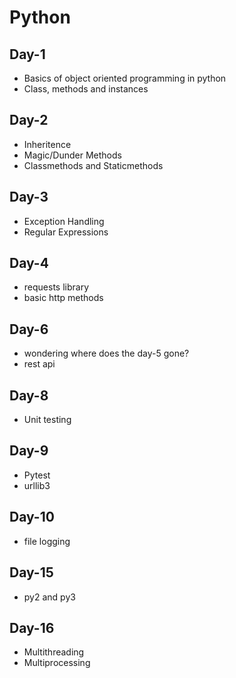 # Python

## Day-1
- Basics of object oriented programming in python
- Class, methods and instances

## Day-2
- Inheritence
- Magic/Dunder Methods
- Classmethods and Staticmethods

## Day-3
- Exception Handling
- Regular Expressions

## Day-4
- requests library
- basic http methods

## Day-6
- wondering where does the day-5 gone?
- rest api

## Day-8
- Unit testing

## Day-9
- Pytest
- urllib3

## Day-10
- file logging

## Day-15
- py2 and py3

## Day-16
- Multithreading
- Multiprocessing